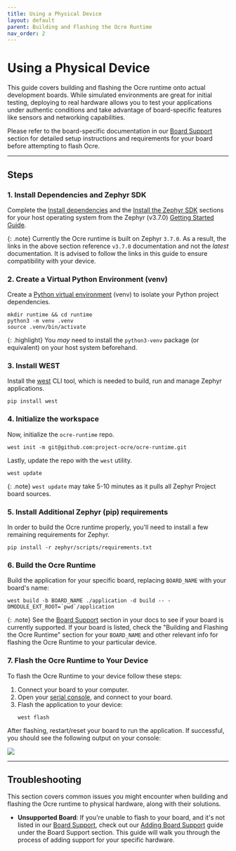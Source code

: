 ```yaml
---
title: Using a Physical Device 
layout: default
parent: Building and Flashing the Ocre Runtime 
nav_order: 2 
---
```


# Using a Physical Device

This guide covers building and flashing the Ocre runtime onto actual development boards. While simulated environments are great for initial testing, deploying to real hardware allows you to test your applications under authentic conditions and take advantage of board-specific features like sensors and networking capabilities.

Please refer to the board-specific documentation in our [Board Support](../../../board-support) section for detailed setup instructions and requirements for your board before attempting to flash Ocre.

---

## Steps

### **1. Install Dependencies and Zephyr SDK**

Complete the [Install dependencies](https://docs.zephyrproject.org/3.7.0/develop/getting_started/index.html#install-dependencies) and the [Install the Zephyr SDK](https://docs.zephyrproject.org/3.7.0/develop/getting_started/index.html#install-the-zephyr-sdk) sections for your host operating system from the Zephyr (v3.7.0) [Getting Started Guide](https://docs.zephyrproject.org/3.7.0/develop/getting_started/index.html#getting-started-guide). 

{: .note}
Currently the Ocre runtime is built on Zephyr `3.7.0`. As a result, the links in the above section reference `v3.7.0` documentation and not the *latest* documentation. It is advised to follow the links in this guide to ensure compatibility with your device.

### **2. Create a Virtual Python Environment (venv)**
Create a [Python virtual environment](https://packaging.python.org/en/latest/guides/installing-using-pip-and-virtual-environments/) (venv) to isolate your Python project dependencies.

```
mkdir runtime && cd runtime
python3 -m venv .venv
source .venv/bin/activate
```

{: .highlight}
You *may* need to install the `python3-venv` package (or equivalent) on your host system beforehand.

### **3. Install WEST**

Install the [west](https://docs.zephyrproject.org/latest/develop/west/index.html) CLI tool, which is needed to build, run and manage Zephyr applications.

```
pip install west
```

### **4. Initialize the workspace**

Now, initialize the `ocre-runtime` repo.
```
west init -m git@github.com:project-ocre/ocre-runtime.git
```

Lastly, update the repo with the `west` utility.

```
west update
```

{: .note}
`west update` may take 5-10 minutes as it pulls all Zephyr Project board sources.

### **5. Install Additional Zephyr (pip) requirements**

In order to build the Ocre runtime properly, you'll need to install a few remaining requirements for Zephyr.

```
pip install -r zephyr/scripts/requirements.txt
```

### **6. Build the Ocre Runtime**

Build the application for your specific board, replacing `BOARD_NAME` with your board's name:
```
west build -b BOARD_NAME ./application -d build -- -DMODULE_EXT_ROOT=`pwd`/application
```

{: .note}
 See the [Board Support](../../../board-support) section in your docs to see if your board is currently supported. If your board is listed, check the "Building and Flashing the Ocre Runtime" section for your `BOARD_NAME` and other relevant info for flashing the Ocre Runtime to your particular device.

### **7. Flash the Ocre Runtime to Your Device**

To flash the Ocre Runtime to your device follow these steps:

1. Connect your board to your computer.
2. Open your [serial console](../../quickstart/prerequisites/serial-console/index.md), and connect to your board.
1. Flash the application to your device:
   ```
   west flash
   ```

After flashing, restart/reset your board to run the application. If successful, you should see the following output on your console:

![](../success.png)

---

## Troubleshooting
This section covers common issues you might encounter when building and flashing the Ocre runtime to physical hardware, along with their solutions.

- **Unsupported Board**: If you're unable to flash to your board, and it's not listed in our [Board Support](../../../board-support), check out our [Adding Board Support](../../../board-support/adding-support) guide under the Board Support section. This guide will walk you through the process of adding support for your specific hardware. 